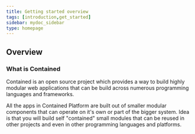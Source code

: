 ```yaml
---
title: Getting started overview
tags: [introduction,get_started]
sidebar: mydoc_sidebar
type: homepage
---
```


## Overview 

### What is Contained
Contained is an open source project which provides a way to build highly modular web applications that can be build across numerous programming languages and frameworks. 

All the apps in Contained Platform are built out of smaller modular components that can operate on it's own or part of the bigger system. Idea is that you will build self "contained" small modules that can be reused in other projects and even in other programming languages and platforms. 



